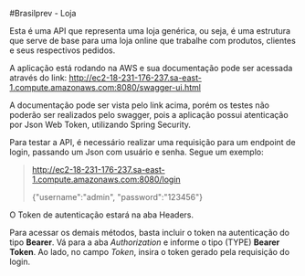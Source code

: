 #Brasilprev - Loja

Esta é uma API que representa uma loja genérica, ou seja, é uma estrutura que serve de base para uma loja online que trabalhe com produtos, clientes e seus respectivos pedidos.

A aplicação está rodando na AWS e sua documentação pode ser acessada através do link:
<http://ec2-18-231-176-237.sa-east-1.compute.amazonaws.com:8080/swagger-ui.html>

A documentação pode ser vista pelo link acima, porém os testes não poderão ser realizados pelo swagger, pois a aplicação possui atenticação por Json Web Token, utilizando Spring Security.

Para testar a API, é necessário realizar uma requisição para um endpoint de login, passando um Json com usuário e senha. Segue um exemplo:
> http://ec2-18-231-176-237.sa-east-1.compute.amazonaws.com:8080/login
>
> {"username":"admin", "password":"123456"}

O Token de autenticação estará na aba Headers.

Para acessar os demais métodos, basta incluir o token na autenticação do tipo **Bearer**. Vá para a aba _Authorization_ e informe o tipo (TYPE) **Bearer Token**. Ao lado, no campo _Token_, insira o token gerado pela requisição do login.
